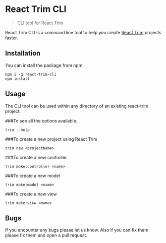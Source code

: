 # React Trim CLI

> CLI tool for React Trim

React Trim CLI is a command line tool to help you create [React Trim](https://github.com/abubakir1997/react-trim) projects faster.

## Installation

You can install the package from npm.

```
npm i -g react-trim-cli
npm install
```

## Usage

The CLI tool can be used within any directory of an existing react-trim project.

###To see all the options available.

```
trim --help
```

###To create a new project using React Trim

```
trim new <projectName>
```

###To create a new controller

```
trim make:controller <name>
```

###To create a new model

```
trim make:model <name>
```

###To create a new view

```
trim make:view <name>
```

## Bugs

If you encounter any bugs please let us know. Also if you can fix them please fix them and open a pull request.

